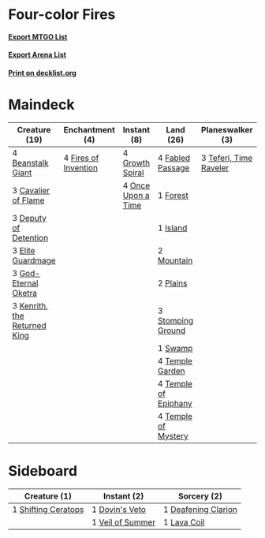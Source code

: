 # Four-color Fires

#### [Export MTGO List](../collection/Four-color%20Fires/Four-color%20Fires.txt)
#### [Export Arena List](../collection/Four-color%20Fires/Four-color%20Fires_arena.txt)
#### [Print on decklist.org](http://decklist.org/?deckmain=4%09Beanstalk%20Giant%0A3%09Cavalier%20of%20Flame%0A3%09Deputy%20of%20Detention%0A3%09Elite%20Guardmage%0A4%09Fabled%20Passage%0A4%09Fires%20of%20Invention%0A1%09Forest%0A3%09God-Eternal%20Oketra%0A4%09Growth%20Spiral%0A1%09Island%0A3%09Kenrith,%20the%20Returned%20King%0A2%09Mountain%0A4%09Once%20Upon%20a%20Time%0A2%09Plains%0A3%09Stomping%20Ground%0A1%09Swamp%0A3%09Teferi,%20Time%20Raveler%0A4%09Temple%20Garden%0A4%09Temple%20of%20Epiphany%0A4%09Temple%20of%20Mystery&deckside=1%09Deafening%20Clarion%0A1%09Dovin's%20Veto%0A1%09Lava%20Coil%0A1%09Shifting%20Ceratops%0A1%09Veil%20of%20Summer)
# Maindeck

|                                             Creature (19)                                             |                                        Enchantment (4)                                        |                                         Instant (8)                                         |                                           Land (26)                                           |                                        Planeswalker (3)                                         |
|-------------------------------------------------------------------------------------------------------|-----------------------------------------------------------------------------------------------|---------------------------------------------------------------------------------------------|-----------------------------------------------------------------------------------------------|-------------------------------------------------------------------------------------------------|
|4 [Beanstalk Giant](http://gatherer.wizards.com/Pages/Card/Details.aspx?multiverseid=473111)           |4 [Fires of Invention](http://gatherer.wizards.com/Pages/Card/Details.aspx?multiverseid=473087)|4 [Growth Spiral](http://gatherer.wizards.com/Pages/Card/Details.aspx?multiverseid=457322)   |4 [Fabled Passage](http://gatherer.wizards.com/Pages/Card/Details.aspx?multiverseid=473206)    |3 [Teferi, Time Raveler](http://gatherer.wizards.com/Pages/Card/Details.aspx?multiverseid=461148)|
|3 [Cavalier of Flame](http://gatherer.wizards.com/Pages/Card/Details.aspx?multiverseid=466879)         |                                                                                               |4 [Once Upon a Time](http://gatherer.wizards.com/Pages/Card/Details.aspx?multiverseid=473131)|1 [Forest](http://gatherer.wizards.com/Pages/Card/Details.aspx?multiverseid=439860)            |                                                                                                 |
|3 [Deputy of Detention](http://gatherer.wizards.com/Pages/Card/Details.aspx?multiverseid=457309)       |                                                                                               |                                                                                             |1 [Island](http://gatherer.wizards.com/Pages/Card/Details.aspx?multiverseid=439857)            |                                                                                                 |
|3 [Elite Guardmage](http://gatherer.wizards.com/Pages/Card/Details.aspx?multiverseid=461122)           |                                                                                               |                                                                                             |2 [Mountain](http://gatherer.wizards.com/Pages/Card/Details.aspx?multiverseid=439859)          |                                                                                                 |
|3 [God-Eternal Oketra](http://gatherer.wizards.com/Pages/Card/Details.aspx?multiverseid=460943)        |                                                                                               |                                                                                             |2 [Plains](http://gatherer.wizards.com/Pages/Card/Details.aspx?multiverseid=439856)            |                                                                                                 |
|3 [Kenrith, the Returned King](http://gatherer.wizards.com/Pages/Card/Details.aspx?multiverseid=476052)|                                                                                               |                                                                                             |3 [Stomping Ground](http://gatherer.wizards.com/Pages/Card/Details.aspx?multiverseid=405110)   |                                                                                                 |
|                                                                                                       |                                                                                               |                                                                                             |1 [Swamp](http://gatherer.wizards.com/Pages/Card/Details.aspx?multiverseid=439858)             |                                                                                                 |
|                                                                                                       |                                                                                               |                                                                                             |4 [Temple Garden](http://gatherer.wizards.com/Pages/Card/Details.aspx?multiverseid=405112)     |                                                                                                 |
|                                                                                                       |                                                                                               |                                                                                             |4 [Temple of Epiphany](http://gatherer.wizards.com/Pages/Card/Details.aspx?multiverseid=442808)|                                                                                                 |
|                                                                                                       |                                                                                               |                                                                                             |4 [Temple of Mystery](http://gatherer.wizards.com/Pages/Card/Details.aspx?multiverseid=373571) |                                                                                                 |


# Sideboard

|                                         Creature (1)                                         |                                        Instant (2)                                        |                                         Sorcery (2)                                          |
|----------------------------------------------------------------------------------------------|-------------------------------------------------------------------------------------------|----------------------------------------------------------------------------------------------|
|1 [Shifting Ceratops](http://gatherer.wizards.com/Pages/Card/Details.aspx?multiverseid=466948)|1 [Dovin's Veto](http://gatherer.wizards.com/Pages/Card/Details.aspx?multiverseid=461120)  |1 [Deafening Clarion](http://gatherer.wizards.com/Pages/Card/Details.aspx?multiverseid=452915)|
|                                                                                              |1 [Veil of Summer](http://gatherer.wizards.com/Pages/Card/Details.aspx?multiverseid=466952)|1 [Lava Coil](http://gatherer.wizards.com/Pages/Card/Details.aspx?multiverseid=452858)        |

